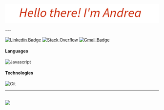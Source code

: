<p align="center"><img src="./assets/github_profile.png"></p>
---

[![Linkedin Badge](https://img.shields.io/badge/-LinkedIn-0e76a8?style=flat-square&logo=Linkedin&logoColor=white)](https://www.linkedin.com/in/andrea-cultraro-089929120/)
[![Stack Overflow](https://img.shields.io/badge/-StackOverflow-fff?style=flat-square&logo=Stackoverflow)](https://stackoverflow.com/users/14677353/andrea-cultraro)
[![Gmail Badge](https://img.shields.io/badge/-Gmail-c14438?style=flat-square&logo=Gmail&logoColor=white&link=mailto:cultraro.andrea@gmail.com)](mailto:cultraro.andrea@gmail.com)

#### Languages

![Javascript](https://img.shields.io/badge/-Javascript-555?&logo=javascript)

#### Technologies

![Git](https://img.shields.io/badge/-Git-fff?style=flat&logo=git)

---

<br><img height="137.3px" src="https://github-readme-stats.vercel.app/api?username=AndrewCult&hide_title=true&hide_border=true&show_icons=true&include_all_commits=true&count_private=true&line_height=21&text_color=000&icon_color=000&theme=graywhite" />
